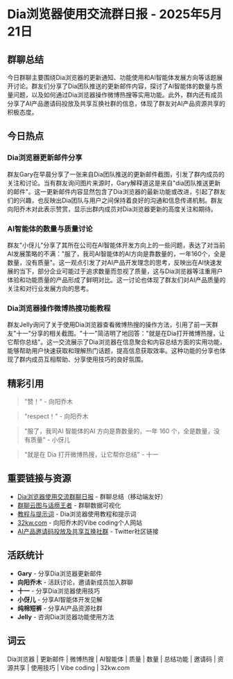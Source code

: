 # Dia浏览器使用交流群日报 - 2025年5月21日

## 群聊总结

今日群聊主要围绕Dia浏览器的更新通知、功能使用和AI智能体发展方向等话题展开讨论。群友们分享了Dia团队推送的更新邮件内容，探讨了AI智能体的数量与质量问题，以及如何通过Dia浏览器操作微博热搜等实用功能。此外，群内还有成员分享了AI产品邀请码投放及共享互换社群的信息，体现了群友对AI产品资源共享的积极态度。

## 今日热点

### Dia浏览器更新邮件分享

群友Gary在早晨分享了一张来自Dia团队推送的更新邮件截图，引发了群内成员的关注和讨论。当有群友询问图片来源时，Gary解释道这是来自"dia团队推送更新的邮件"。这一更新邮件内容显然包含了Dia浏览器的最新功能或改进，引起了群友们的兴趣，也反映出Dia团队与用户之间保持着良好的沟通和信息传递机制。群友向阳乔木对此表示赞赏，显示出群内成员对Dia浏览器更新的高度关注和期待。

### AI智能体的数量与质量讨论

群友"小伢儿"分享了其所在公司在AI智能体开发方向上的一些问题，表达了对当前AI发展策略的不满："服了，我司AI智能体的AI方向是靠数量的，一年160个，全是数量，没有质量"。这一观点引发了对AI产品开发理念的思考，反映出在AI快速发展的当下，部分企业可能过于追求数量而忽视了质量，这与Dia浏览器等注重用户体验和功能质量的产品形成了鲜明对比。这一讨论也体现了群友们对AI产品质量的关注和对行业发展方向的思考。

### Dia浏览器操作微博热搜功能教程

群友Jelly询问了关于使用Dia浏览器查看微博热搜的操作方法，引用了前一天群友"十一"分享的相关截图。"十一"简洁明了地回答："就是在Dia打开微博热搜，让它帮你总结"。这一交流展示了Dia浏览器在信息聚合和内容总结方面的实用功能，能够帮助用户快速获取和理解热门话题，提高信息获取效率。这种功能的分享也体现了群内成员互相帮助、分享使用技巧的良好氛围。

## 精彩引用

> "赞！" - 向阳乔木

> "respect！" - 向阳乔木

> "服了，我司AI 智能体的AI 方向是靠数量的，一年 160 个，全是数量，没有质量" - 小伢儿

> "就是在 Dia 打开微博热搜，让它帮你总结" - 十一

## 重要链接与资源

- [Dia浏览器使用交流群聊日报](http://s.mrw.so/8Btkz) - 群聊总结（移动端友好）
- [群聊云图与话痨王者](http://s.mrw.so/dbr82) - 群聊数据可视化
- [教程与提示词](http://s.mrw.so/a6J1B) - Dia浏览器使用教程和提示词
- [32kw.com](https://32kw.com) - 向阳乔木的Vibe coding个人网站
- [AI产品邀请码投放及共享互换社群](https://x.com/i/communities/1924845786988421473) - Twitter社区链接

## 活跃统计

- **Gary** - 分享Dia浏览器更新邮件
- **向阳乔木** - 活跃讨论，邀请新成员加入群聊
- **十一** - 分享Dia浏览器使用技巧
- **小伢儿** - 分享AI智能体开发见解
- **纯棉短裤** - 分享AI产品资源社群
- **Jelly** - 咨询Dia浏览器功能使用方法

## 词云

Dia浏览器 | 更新邮件 | 微博热搜 | AI智能体 | 质量 | 数量 | 总结功能 | 邀请码 | 资源共享 | 使用技巧 | Vibe coding | 32kw.com